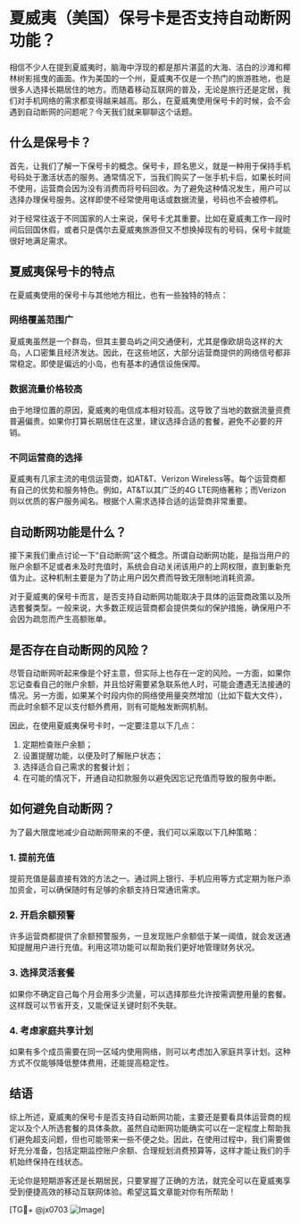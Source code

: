 # 夏威夷（美国）保号卡是否支持自动断网功能？

相信不少人在提到夏威夷时，脑海中浮现的都是那片湛蓝的大海、洁白的沙滩和椰林树影摇曳的画面。作为美国的一个州，夏威夷不仅是一个热门的旅游胜地，也是很多人选择长期居住的地方。而随着移动互联网的普及，无论是旅行还是定居，我们对手机网络的需求都变得越来越高。那么，在夏威夷使用保号卡的时候，会不会遇到自动断网的问题呢？今天我们就来聊聊这个话题。

## 什么是保号卡？

首先，让我们了解一下保号卡的概念。保号卡，顾名思义，就是一种用于保持手机号码处于激活状态的服务。通常情况下，当我们购买了一张手机卡后，如果长时间不使用，运营商会因为没有消费而将号码回收。为了避免这种情况发生，用户可以选择办理保号服务。这样即使不经常使用电话或数据流量，号码也不会被停机。

对于经常往返于不同国家的人士来说，保号卡尤其重要。比如在夏威夷工作一段时间后回国休假，或者只是偶尔去夏威夷旅游但又不想换掉现有的号码，保号卡就能很好地满足需求。

## 夏威夷保号卡的特点

在夏威夷使用的保号卡与其他地方相比，也有一些独特的特点：

### 网络覆盖范围广
夏威夷虽然是一个群岛，但其主要岛屿之间交通便利，尤其是像欧胡岛这样的大岛，人口密集且经济发达。因此，在这些地区，大部分运营商提供的网络信号都非常稳定。即使是偏远的小岛，也有基本的通信设施保障。

### 数据流量价格较高
由于地理位置的原因，夏威夷的电信成本相对较高。这导致了当地的数据流量资费普遍偏贵。如果你打算长期居住在这里，建议选择合适的套餐，避免不必要的开销。

### 不同运营商的选择
夏威夷有几家主流的电信运营商，如AT&T、Verizon Wireless等。每个运营商都有自己的优势和服务特色。例如，AT&T以其广泛的4G LTE网络著称；而Verizon则以优质的客户服务闻名。根据个人需求选择合适的运营商非常重要。

## 自动断网功能是什么？

接下来我们重点讨论一下“自动断网”这个概念。所谓自动断网功能，是指当用户的账户余额不足或者未及时充值时，系统会自动关闭该用户的上网权限，直到重新充值为止。这种机制主要是为了防止用户因欠费而导致无限制地消耗资源。

对于夏威夷的保号卡而言，是否支持自动断网功能取决于具体的运营商政策以及所选套餐类型。一般来说，大多数正规运营商都会提供类似的保护措施，确保用户不会因为疏忽而产生高额账单。

## 是否存在自动断网的风险？

尽管自动断网听起来像是个好主意，但实际上也存在一定的风险。一方面，如果你忘记查看自己的账户余额，并且恰好需要紧急联系他人时，可能会遭遇无法接通的情况。另一方面，如果某个时段内你的网络使用量突然增加（比如下载大文件），而此时余额不足以支付额外费用，则有可能触发断网机制。

因此，在使用夏威夷保号卡时，一定要注意以下几点：
1. 定期检查账户余额；
2. 设置提醒功能，以便及时了解账户状态；
3. 选择适合自己需求的套餐计划；
4. 在可能的情况下，开通自动扣款服务以避免因忘记充值而导致的服务中断。

## 如何避免自动断网？

为了最大限度地减少自动断网带来的不便，我们可以采取以下几种策略：

### 1. 提前充值
提前充值是最直接有效的方法之一。通过网上银行、手机应用等方式定期为账户添加资金，可以确保随时有足够的余额支持日常通讯需求。

### 2. 开启余额预警
许多运营商都提供了余额预警服务，一旦发现账户余额低于某一阈值，就会发送通知提醒用户进行充值。利用这项功能可以帮助我们更好地管理财务状况。

### 3. 选择灵活套餐
如果你不确定自己每个月会用多少流量，可以选择那些允许按需调整用量的套餐。这样既可以节省开支，又能保证关键时刻不失联。

### 4. 考虑家庭共享计划
如果有多个成员需要在同一区域内使用网络，则可以考虑加入家庭共享计划。这种方式不仅能够降低整体费用，还能提高稳定性。

## 结语

综上所述，夏威夷的保号卡是否支持自动断网功能，主要还是要看具体运营商的规定以及个人所选套餐的具体条款。虽然自动断网功能确实可以在一定程度上帮助我们避免超支问题，但也可能带来一些不便之处。因此，在使用过程中，我们需要做好充分准备，包括定期监控账户余额、合理规划消费预算等，这样才能让我们的手机始终保持在线状态。

无论你是短期游客还是长期居民，只要掌握了正确的方法，就完全可以在夏威夷享受到便捷高效的移动互联网体验。希望这篇文章能对你有所帮助！

[TG💪+ @jx0703 ![Image](https://github.com/user-attachments/assets/dbca1d08-cadb-493c-b0ec-ad6f7a83f270)]